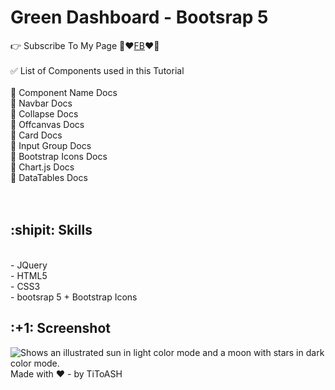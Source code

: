 ﻿# Green Dashboard - Bootsrap 5
👉 Subscribe To My Page 💙❤️[FB](https://www.facebook.com/saljok.ali.332/)❤️💙<br /><br />
✅  List of Components used in this Tutorial <br /><br />
🚀 Component Name	Docs<br />
🚀 Navbar Docs<br />
🚀 Collapse Docs<br />
🚀 Offcanvas Docs<br />
🚀 Card Docs<br />
🚀 Input Group Docs<br />
🚀 Bootstrap Icons Docs<br />
🚀 Chart.js Docs<br />
🚀 DataTables Docs<br />
<br /><br />
<h2> :shipit: Skills </h2><br />
- JQuery<br />
- HTML5<br />
- CSS3 <br />
- bootsrap 5 + Bootstrap Icons<br />
<h2> :+1: Screenshot </h2>
<picture>
  <source media="(prefers-color-scheme: dark)" srcset="https://instagram.fjrs29-1.fna.fbcdn.net/v/t51.2885-15/305565152_853641472290060_2331595437999272719_n.jpg?stp=dst-jpg_e35&cb=2d435ae8-0fbdf7c6&_nc_ht=instagram.fjrs29-1.fna.fbcdn.net&_nc_cat=100&_nc_ohc=8QzXgOv-7m4AX-RjGbL&edm=ACqnv0EBAAAA&ccb=7-5&ig_cache_key=MjkyMDU5MjI1Njg4MjA2ODYzMA%3D%3D.2-ccb7-5&oh=00_AT_AEtQVhwdf8_8skdlxF5I3OSvdtw4qrHbc1L7cnQrzLw&oe=631CADC6&_nc_sid=9ec724">
  <source media="(prefers-color-scheme: light)" srcset="https://instagram.fjrs29-1.fna.fbcdn.net/v/t51.2885-15/305565152_853641472290060_2331595437999272719_n.jpg?stp=dst-jpg_e35&cb=2d435ae8-0fbdf7c6&_nc_ht=instagram.fjrs29-1.fna.fbcdn.net&_nc_cat=100&_nc_ohc=8QzXgOv-7m4AX-RjGbL&edm=ACqnv0EBAAAA&ccb=7-5&ig_cache_key=MjkyMDU5MjI1Njg4MjA2ODYzMA%3D%3D.2-ccb7-5&oh=00_AT_AEtQVhwdf8_8skdlxF5I3OSvdtw4qrHbc1L7cnQrzLw&oe=631CADC6&_nc_sid=9ec724">
  <img alt="Shows an illustrated sun in light color mode and a moon with stars in dark color mode." src="https://instagram.fjrs29-1.fna.fbcdn.net/v/t51.2885-15/305565152_853641472290060_2331595437999272719_n.jpg?stp=dst-jpg_e35&cb=2d435ae8-0fbdf7c6&_nc_ht=instagram.fjrs29-1.fna.fbcdn.net&_nc_cat=100&_nc_ohc=8QzXgOv-7m4AX-RjGbL&edm=ACqnv0EBAAAA&ccb=7-5&ig_cache_key=MjkyMDU5MjI1Njg4MjA2ODYzMA%3D%3D.2-ccb7-5&oh=00_AT_AEtQVhwdf8_8skdlxF5I3OSvdtw4qrHbc1L7cnQrzLw&oe=631CADC6&_nc_sid=9ec724">
</picture>
Made with ❤️ - by TiToASH

